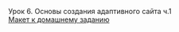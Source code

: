 Урок 6. Основы создания адаптивного сайта ч.1  
[Макет к домашнему заданию](https://www.figma.com/design/mnLY69cYE5cqWM5w6n5hXx/Seo-%26-Digital-Marketing-Landing-Page?node-id=188-466&node-type=frame&t=SyQr6usbsMzPwxU1-0)  